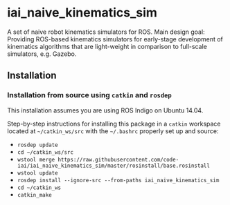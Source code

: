 # iai_naive_kinematics_sim
A set of naive robot kinematics simulators for ROS. Main design goal: Providing ROS-based kinematics simulators for early-stage development of kinematics algorithms that are light-weight in comparison to full-scale simulators, e.g. Gazebo.

## Installation
### Installation from source using ```catkin``` and ```rosdep```
This installation assumes you are using ROS Indigo on Ubuntu 14.04.

Step-by-step instructions for installing this package in a ```catkin``` workspace located at ```~/catkin_ws/src``` with the ```~/.bashrc``` properly set up and source:
* ```rosdep update```
* ```cd ~/catkin_ws/src```
* ```wstool merge https://raw.githubusercontent.com/code-iai/iai_naive_kinematics_sim/master/rosinstall/base.rosinstall```
* ```wstool update```
* ```rosdep install --ignore-src --from-paths iai_naive_kinematics_sim```
* ```cd ~/catkin_ws```
* ```catkin_make```
